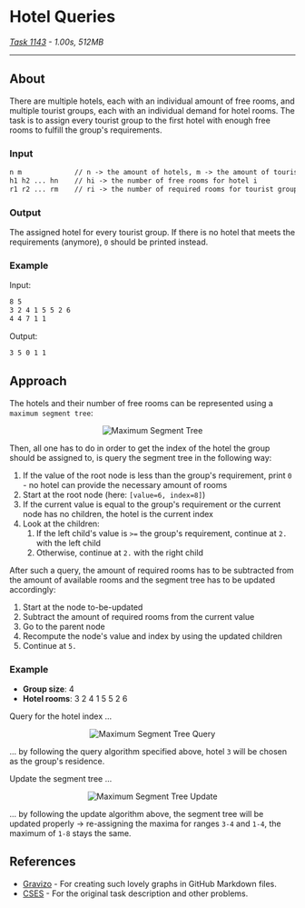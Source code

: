 # Hotel Queries
_[Task 1143](https://cses.fi/problemset/task/1143) - 1.00s, 512MB_

---

## About

There are multiple hotels, each with an individual amount of free rooms, and multiple tourist groups, each with an individual demand for hotel rooms. The task is to assign every tourist group to the first hotel with enough free rooms to fulfill the group's requirements.

### Input

```txt
n m             // n -> the amount of hotels, m -> the amount of tourist groups
h1 h2 ... hn    // hi -> the number of free rooms for hotel i
r1 r2 ... rm    // ri -> the number of required rooms for tourist group i
```

### Output

The assigned hotel for every tourist group. If there is no hotel that meets the requirements (anymore), `0` should be printed instead.

### Example

Input:

```txt
8 5
3 2 4 1 5 5 2 6
4 4 7 1 1
```

Output:

```txt
3 5 0 1 1
```

## Approach

The hotels and their number of free rooms can be represented using a `maximum segment tree`:

<p align="center">
   <img alt="Maximum Segment Tree" src="https://g.gravizo.com/svg?digraph%20G%20%7B%0A%20%20%20%20edge%20%5Bdir%3Dnone%5D%3B%0A%20%20%20%20a%20%5Blabel%3D%3C6%3CSUB%3E8%3C%2FSUB%3E%3E%5D%3B%0A%20%20%20%20b%20%5Blabel%3D%3C4%3CSUB%3E3%3C%2FSUB%3E%3E%5D%3B%0A%20%20%20%20c%20%5Blabel%3D%3C6%3CSUB%3E8%3C%2FSUB%3E%3E%5D%3B%0A%20%20%20%20d%20%5Blabel%3D%3C3%3CSUB%3E1%3C%2FSUB%3E%3E%5D%3B%0A%20%20%20%20e%20%5Blabel%3D%3C4%3CSUB%3E3%3C%2FSUB%3E%3E%5D%3B%0A%20%20%20%20f%20%5Blabel%3D%3C5%3CSUB%3E5%3C%2FSUB%3E%3E%5D%3B%0A%20%20%20%20g%20%5Blabel%3D%3C6%3CSUB%3E8%3C%2FSUB%3E%3E%5D%3B%0A%20%20%20%20h%20%5Blabel%3D%3C3%3CSUB%3E1%3C%2FSUB%3E%3E%5D%3B%0A%20%20%20%20i%20%5Blabel%3D%3C2%3CSUB%3E2%3C%2FSUB%3E%3E%5D%3B%0A%20%20%20%20j%20%5Blabel%3D%3C4%3CSUB%3E3%3C%2FSUB%3E%3E%5D%3B%0A%20%20%20%20k%20%5Blabel%3D%3C1%3CSUB%3E4%3C%2FSUB%3E%3E%5D%3B%0A%20%20%20%20l%20%5Blabel%3D%3C5%3CSUB%3E5%3C%2FSUB%3E%3E%5D%3B%0A%20%20%20%20m%20%5Blabel%3D%3C5%3CSUB%3E6%3C%2FSUB%3E%3E%5D%3B%0A%20%20%20%20n%20%5Blabel%3D%3C2%3CSUB%3E7%3C%2FSUB%3E%3E%5D%3B%0A%20%20%20%20o%20%5Blabel%3D%3C6%3CSUB%3E8%3C%2FSUB%3E%3E%5D%3B%0A%20%20%20%20a%20-%3E%20b%20%5Blabel%3D%224%22%5D%3B%0A%20%20%20%20b%20-%3E%20d%20%5Blabel%3D%223%22%5D%3B%0A%20%20%20%20d%20-%3E%20h%20%5Blabel%3D%223%22%5D%3B%0A%20%20%20%20d%20-%3E%20i%20%5Blabel%3D%222%22%5D%3B%0A%20%20%20%20b%20-%3E%20e%20%5Blabel%3D%224%22%5D%3B%0A%20%20%20%20e%20-%3E%20j%20%5Blabel%3D%224%22%5D%3B%0A%20%20%20%20e%20-%3E%20k%20%5Blabel%3D%221%22%5D%3B%0A%20%20%20%20a%20-%3E%20c%20%5Blabel%3D%226%22%5D%3B%0A%20%20%20%20c%20-%3E%20f%20%5Blabel%3D%225%22%5D%3B%0A%20%20%20%20f%20-%3E%20l%20%5Blabel%3D%225%22%5D%3B%0A%20%20%20%20f%20-%3E%20m%20%5Blabel%3D%225%22%5D%3B%0A%20%20%20%20c%20-%3E%20g%20%5Blabel%3D%226%22%5D%3B%0A%20%20%20%20g%20-%3E%20n%20%5Blabel%3D%222%22%5D%3B%0A%20%20%20%20g%20-%3E%20o%20%5Blabel%3D%226%22%5D%3B%0A%7D" />
</p>

Then, all one has to do in order to get the index of the hotel the group should be assigned to, is query the segment tree in the following way:

1. If the value of the root node is less than the group's requirement, print `0` - no hotel can provide the necessary amount of rooms
2. Start at the root node (here: `[value=6, index=8]`)
3. If the current value is equal to the group's requirement or the current node has no children, the hotel is the current index
4. Look at the children:
   1. If the left child's value is `>=` the group's requirement, continue at `2.` with the left child
   2. Otherwise, continue at `2.` with the right child

After such a query, the amount of required rooms has to be subtracted from the amount of available rooms and the segment tree has to be updated accordingly:

1. Start at the node to-be-updated
2. Subtract the amount of required rooms from the current value
3. Go to the parent node
4. Recompute the node's value and index by using the updated children
5. Continue at `5.`

### Example

* **Group size**: 4
* **Hotel rooms**: 3 2 4 1 5 5 2 6

Query for the hotel index ...

<p align="center">
   <img alt="Maximum Segment Tree Query" src="https://g.gravizo.com/svg?digraph%20G%20%7B%0A%20%20%20%20edge%20%5Bdir%3Dnone%5D%3B%0A%20%20%20%20a%20%5Blabel%3D%3C6%3CSUB%3E8%3C%2FSUB%3E%3E%2Ccolor%3Dred%5D%3B%0A%20%20%20%20b%20%5Blabel%3D%3C4%3CSUB%3E3%3C%2FSUB%3E%3E%2Ccolor%3Dred%5D%3B%0A%20%20%20%20c%20%5Blabel%3D%3C6%3CSUB%3E8%3C%2FSUB%3E%3E%5D%3B%0A%20%20%20%20d%20%5Blabel%3D%3C3%3CSUB%3E1%3C%2FSUB%3E%3E%5D%3B%0A%20%20%20%20e%20%5Blabel%3D%3C4%3CSUB%3E3%3C%2FSUB%3E%3E%2Ccolor%3Dred%5D%3B%0A%20%20%20%20f%20%5Blabel%3D%3C5%3CSUB%3E5%3C%2FSUB%3E%3E%5D%3B%0A%20%20%20%20g%20%5Blabel%3D%3C6%3CSUB%3E8%3C%2FSUB%3E%3E%5D%3B%0A%20%20%20%20h%20%5Blabel%3D%3C3%3CSUB%3E1%3C%2FSUB%3E%3E%5D%3B%0A%20%20%20%20i%20%5Blabel%3D%3C2%3CSUB%3E2%3C%2FSUB%3E%3E%5D%3B%0A%20%20%20%20j%20%5Blabel%3D%3C4%3CSUB%3E3%3C%2FSUB%3E%3E%2Ccolor%3Dred%5D%3B%0A%20%20%20%20k%20%5Blabel%3D%3C1%3CSUB%3E4%3C%2FSUB%3E%3E%5D%3B%0A%20%20%20%20l%20%5Blabel%3D%3C5%3CSUB%3E5%3C%2FSUB%3E%3E%5D%3B%0A%20%20%20%20m%20%5Blabel%3D%3C5%3CSUB%3E6%3C%2FSUB%3E%3E%5D%3B%0A%20%20%20%20n%20%5Blabel%3D%3C2%3CSUB%3E7%3C%2FSUB%3E%3E%5D%3B%0A%20%20%20%20o%20%5Blabel%3D%3C6%3CSUB%3E8%3C%2FSUB%3E%3E%5D%3B%0A%20%20%20%20a%20-%3E%20b%20%5Blabel%3D%224%22%2Ccolor%3Dred%5D%3B%0A%20%20%20%20b%20-%3E%20d%20%5Blabel%3D%223%22%5D%3B%0A%20%20%20%20d%20-%3E%20h%20%5Blabel%3D%223%22%5D%3B%0A%20%20%20%20d%20-%3E%20i%20%5Blabel%3D%222%22%5D%3B%0A%20%20%20%20b%20-%3E%20e%20%5Blabel%3D%224%22%2Ccolor%3Dred%5D%3B%0A%20%20%20%20e%20-%3E%20j%20%5Blabel%3D%224%22%2Ccolor%3Dred%5D%3B%0A%20%20%20%20e%20-%3E%20k%20%5Blabel%3D%221%22%5D%3B%0A%20%20%20%20a%20-%3E%20c%20%5Blabel%3D%226%22%5D%3B%0A%20%20%20%20c%20-%3E%20f%20%5Blabel%3D%225%22%5D%3B%0A%20%20%20%20f%20-%3E%20l%20%5Blabel%3D%225%22%5D%3B%0A%20%20%20%20f%20-%3E%20m%20%5Blabel%3D%225%22%5D%3B%0A%20%20%20%20c%20-%3E%20g%20%5Blabel%3D%226%22%5D%3B%0A%20%20%20%20g%20-%3E%20n%20%5Blabel%3D%222%22%5D%3B%0A%20%20%20%20g%20-%3E%20o%20%5Blabel%3D%226%22%5D%3B%0A%7D" />
</p>

... by following the query algorithm specified above, hotel `3` will be chosen as the group's residence.

Update the segment tree ...

<p align="center">
   <img alt="Maximum Segment Tree Update" src="https://g.gravizo.com/svg?digraph%20G%20%7B%0A%20%20%20%20edge%20%5Bdir%3Dnone%5D%3B%0A%20%20%20%20a%20%5Blabel%3D%3C6%3CSUB%3E8%3C%2FSUB%3E%3E%2Ccolor%3Dred%5D%3B%0A%20%20%20%20b%20%5Blabel%3D%3C3%3CSUB%3E1%3C%2FSUB%3E%3E%2Ccolor%3Dred%5D%3B%0A%20%20%20%20c%20%5Blabel%3D%3C6%3CSUB%3E8%3C%2FSUB%3E%3E%2Ccolor%3Dblue%5D%3B%0A%20%20%20%20d%20%5Blabel%3D%3C3%3CSUB%3E1%3C%2FSUB%3E%3E%2Ccolor%3Dblue%5D%3B%0A%20%20%20%20e%20%5Blabel%3D%3C1%3CSUB%3E4%3C%2FSUB%3E%3E%2Ccolor%3Dred%5D%3B%0A%20%20%20%20f%20%5Blabel%3D%3C5%3CSUB%3E5%3C%2FSUB%3E%3E%5D%3B%0A%20%20%20%20g%20%5Blabel%3D%3C6%3CSUB%3E8%3C%2FSUB%3E%3E%5D%3B%0A%20%20%20%20h%20%5Blabel%3D%3C3%3CSUB%3E1%3C%2FSUB%3E%3E%5D%3B%0A%20%20%20%20i%20%5Blabel%3D%3C2%3CSUB%3E2%3C%2FSUB%3E%3E%5D%3B%0A%20%20%20%20j%20%5Blabel%3D%3C0%3CSUB%3E3%3C%2FSUB%3E%3E%2Ccolor%3Dred%5D%3B%0A%20%20%20%20k%20%5Blabel%3D%3C1%3CSUB%3E4%3C%2FSUB%3E%3E%2Ccolor%3Dblue%5D%3B%0A%20%20%20%20l%20%5Blabel%3D%3C5%3CSUB%3E5%3C%2FSUB%3E%3E%5D%3B%0A%20%20%20%20m%20%5Blabel%3D%3C5%3CSUB%3E6%3C%2FSUB%3E%3E%5D%3B%0A%20%20%20%20n%20%5Blabel%3D%3C2%3CSUB%3E7%3C%2FSUB%3E%3E%5D%3B%0A%20%20%20%20o%20%5Blabel%3D%3C6%3CSUB%3E8%3C%2FSUB%3E%3E%5D%3B%0A%20%20%20%20a%20-%3E%20b%20%5Blabel%3D%224%22%2Ccolor%3Dred%5D%3B%0A%20%20%20%20b%20-%3E%20d%20%5Blabel%3D%223%22%2Ccolor%3Dblue%5D%3B%0A%20%20%20%20d%20-%3E%20h%20%5Blabel%3D%223%22%5D%3B%0A%20%20%20%20d%20-%3E%20i%20%5Blabel%3D%222%22%5D%3B%0A%20%20%20%20b%20-%3E%20e%20%5Blabel%3D%224%22%2Ccolor%3Dred%5D%3B%0A%20%20%20%20e%20-%3E%20j%20%5Blabel%3D%224%22%2Ccolor%3Dred%5D%3B%0A%20%20%20%20e%20-%3E%20k%20%5Blabel%3D%221%22%2Ccolor%3Dblue%5D%3B%0A%20%20%20%20a%20-%3E%20c%20%5Blabel%3D%226%22%2Ccolor%3Dblue%5D%3B%0A%20%20%20%20c%20-%3E%20f%20%5Blabel%3D%225%22%5D%3B%0A%20%20%20%20f%20-%3E%20l%20%5Blabel%3D%225%22%5D%3B%0A%20%20%20%20f%20-%3E%20m%20%5Blabel%3D%225%22%5D%3B%0A%20%20%20%20c%20-%3E%20g%20%5Blabel%3D%226%22%5D%3B%0A%20%20%20%20g%20-%3E%20n%20%5Blabel%3D%222%22%5D%3B%0A%20%20%20%20g%20-%3E%20o%20%5Blabel%3D%226%22%5D%3B%0A%7D" />
</p>

... by following the update algorithm above, the segment tree will be updated properly -> re-assigning the maxima for ranges `3-4` and `1-4`, the maximum of `1-8` stays the same.

## References

* [Gravizo](http://www.gravizo.com/) - For creating such lovely graphs in GitHub Markdown files.
* [CSES](https://cses.fi/problemset/task/1143) - For the original task description and other problems.
